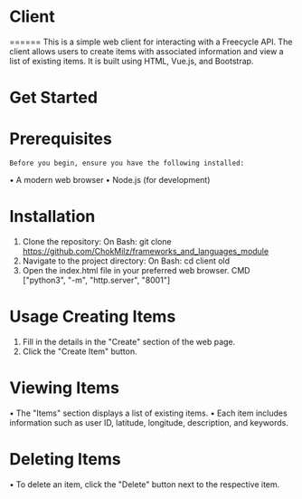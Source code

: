 # Client
======
This is a simple web client for interacting with a Freecycle API. The client allows users to create items with associated information and view a list of existing items. It is built using HTML, Vue.js, and Bootstrap.
# Get Started
# Prerequisites
    Before you begin, ensure you have the following installed:
•	A modern web browser
•	Node.js (for development)
# Installation
1.	Clone the repository:
    On Bash: git clone <https://github.com/ChokMilz/frameworks_and_languages_module> 
2.	Navigate to the project directory:
    On Bash: cd client old
3.	Open the index.html file in your preferred web browser.
    CMD ["python3", "-m", "http.server", "8001"]
# Usage Creating Items
1.	Fill in the details in the "Create" section of the web page.
2.	Click the "Create Item" button.
# Viewing Items
•	The "Items" section displays a list of existing items.
•	Each item includes information such as user ID, latitude, longitude, description, and keywords.
# Deleting Items
•	To delete an item, click the "Delete" button next to the
respective item.
